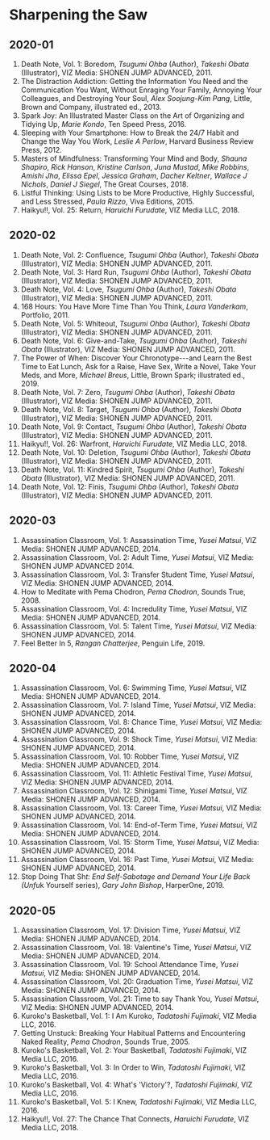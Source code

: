 # Sharpening the Saw

## 2020-01
1. Death Note, Vol. 1: Boredom, _Tsugumi Ohba_ (Author), _Takeshi Obata_ (Illustrator), VIZ Media: SHONEN JUMP ADVANCED, 2011.
1. The Distraction Addiction: Getting the Information You Need and the Communication You Want, Without Enraging Your Family, Annoying Your Colleagues, and Destroying Your Soul, _Alex Soojung-Kim Pang_, Little, Brown and Company, illustrated ed., 2013. 
1. Spark Joy: An Illustrated Master Class on the Art of Organizing and Tidying Up, _Marie Kondo_, Ten Speed Press, 2016.
1. Sleeping with Your Smartphone: How to Break the 24/7 Habit and Change the Way You Work, _Leslie A Perlow_, Harvard Business Review Press, 2012.
1. Masters of Mindfulness: Transforming Your Mind and Body, _Shauna Shapiro_, _Rick Hanson_, _Kristine Carlson_, _Juna Mustad_, _Mike Robbins_, _Amishi Jha_, _Elissa Epel_, _Jessica Graham_, _Dacher Keltner_, _Wallace J Nichols_, _Daniel J Siegel_, The Great Courses, 2018.
1. Listful Thinking: Using Lists to be More Productive, Highly Successful, and Less Stressed, _Paula Rizzo_, Viva Editions, 2015.
1. Haikyu!!, Vol. 25: Return, _Haruichi Furudate_, VIZ Media LLC, 2018.

## 2020-02
1. Death Note, Vol. 2: Confluence, _Tsugumi Ohba_ (Author), _Takeshi Obata_ (Illustrator), VIZ Media: SHONEN JUMP ADVANCED, 2011.
1. Death Note, Vol. 3: Hard Run, _Tsugumi Ohba_ (Author), _Takeshi Obata_ (Illustrator), VIZ Media: SHONEN JUMP ADVANCED, 2011.
1. Death Note, Vol. 4: Love, _Tsugumi Ohba_ (Author), _Takeshi Obata_ (Illustrator), VIZ Media: SHONEN JUMP ADVANCED, 2011.
1. 168 Hours: You Have More Time Than You Think, _Laura Vanderkam_, Portfolio, 2011.
1. Death Note, Vol. 5: Whiteout, _Tsugumi Ohba_ (Author), _Takeshi Obata_ (Illustrator), VIZ Media: SHONEN JUMP ADVANCED, 2011.
1. Death Note, Vol. 6: Give-and-Take, _Tsugumi Ohba_ (Author), _Takeshi Obata_ (Illustrator), VIZ Media: SHONEN JUMP ADVANCED, 2011.
1. The Power of When: Discover Your Chronotype---and Learn the Best Time to Eat Lunch, Ask for a Raise, Have Sex, Write a Novel, Take Your Meds, and More, _Michael Breus_,  Little, Brown Spark; illustrated ed., 2019.
1. Death Note, Vol. 7: Zero, _Tsugumi Ohba_ (Author), _Takeshi Obata_ (Illustrator), VIZ Media: SHONEN JUMP ADVANCED, 2011.
1. Death Note, Vol. 8: Target, _Tsugumi Ohba_ (Author), _Takeshi Obata_ (Illustrator), VIZ Media: SHONEN JUMP ADVANCED, 2011.
1. Death Note, Vol. 9: Contact, _Tsugumi Ohba_ (Author), _Takeshi Obata_ (Illustrator), VIZ Media: SHONEN JUMP ADVANCED, 2011.
1. Haikyu!!, Vol. 26: Warfront, _Haruichi Furudate_, VIZ Media LLC, 2018.
1. Death Note, Vol. 10: Deletion, _Tsugumi Ohba_ (Author), _Takeshi Obata_ (Illustrator), VIZ Media: SHONEN JUMP ADVANCED, 2011.
1. Death Note, Vol. 11: Kindred Spirit, _Tsugumi Ohba_ (Author), _Takeshi Obata_ (Illustrator), VIZ Media: SHONEN JUMP ADVANCED, 2011.
1. Death Note, Vol. 12: Finis, _Tsugumi Ohba_ (Author), _Takeshi Obata_ (Illustrator), VIZ Media: SHONEN JUMP ADVANCED, 2011.

## 2020-03
1. Assassination Classroom, Vol. 1: Assassination Time, _Yusei Matsui_, VIZ Media: SHONEN JUMP ADVANCED, 2014.
1. Assassination Classroom, Vol. 2: Adult Time, _Yusei Matsui_, VIZ Media: SHONEN JUMP ADVANCED 2014.
1. Assassination Classroom, Vol. 3: Transfer Student Time, _Yusei Matsui_, VIZ Media: SHONEN JUMP ADVANCED, 2014.
1. How to Meditate with Pema Chodron, _Pema Chodron_, Sounds True, 2008.
1. Assassination Classroom, Vol. 4: Incredulity Time, _Yusei Matsui_, VIZ Media: SHONEN JUMP ADVANCED, 2014.
1. Assassination Classroom, Vol. 5: Talent Time, _Yusei Matsui_, VIZ Media: SHONEN JUMP ADVANCED, 2014.
1. Feel Better In 5, _Rangan Chatterjee_, Penguin Life, 2019.

## 2020-04
1. Assassination Classroom, Vol. 6: Swimming Time, _Yusei Matsui_, VIZ Media: SHONEN JUMP ADVANCED, 2014.
1. Assassination Classroom, Vol. 7: Island Time, _Yusei Matsui_, VIZ Media: SHONEN JUMP ADVANCED, 2014.
1. Assassination Classroom, Vol. 8: Chance Time, _Yusei Matsui_, VIZ Media: SHONEN JUMP ADVANCED, 2014.
1. Assassination Classroom, Vol. 9: Shock Time, _Yusei Matsui_, VIZ Media: SHONEN JUMP ADVANCED, 2014.
1. Assassination Classroom, Vol. 10: Robber Time, _Yusei Matsui_, VIZ Media: SHONEN JUMP ADVANCED, 2014.
1. Assassination Classroom, Vol. 11: Athletic Festival Time, _Yusei Matsui_, VIZ Media: SHONEN JUMP ADVANCED, 2014.
1. Assassination Classroom, Vol. 12: Shinigami Time, _Yusei Matsui_, VIZ Media: SHONEN JUMP ADVANCED, 2014.
1. Assassination Classroom, Vol. 13: Career Time, _Yusei Matsui_, VIZ Media: SHONEN JUMP ADVANCED, 2014.
1. Assassination Classroom, Vol. 14: End-of-Term Time, _Yusei Matsui_, VIZ Media: SHONEN JUMP ADVANCED, 2014.
1. Assassination Classroom, Vol. 15: Storm Time, _Yusei Matsui_, VIZ Media: SHONEN JUMP ADVANCED, 2014.
1. Assassination Classroom, Vol. 16: Past Time, _Yusei Matsui_, VIZ Media: SHONEN JUMP ADVANCED, 2014.
1. Stop Doing That Sh*t: End Self-Sabotage and Demand Your Life Back (Unfu*k Yourself series), _Gary John Bishop_, HarperOne, 2019.

## 2020-05
1. Assassination Classroom, Vol. 17: Division Time, _Yusei Matsui_, VIZ Media: SHONEN JUMP ADVANCED, 2014.
1. Assassination Classroom, Vol. 18: Valentine's Time, _Yusei Matsui_, VIZ Media: SHONEN JUMP ADVANCED, 2014.
1. Assassination Classroom, Vol. 19: School Attendance Time, _Yusei Matsui_, VIZ Media: SHONEN JUMP ADVANCED, 2014.
1. Assassination Classroom, Vol. 20: Graduation Time, _Yusei Matsui_, VIZ Media: SHONEN JUMP ADVANCED, 2014.
1. Assassination Classroom, Vol. 21: Time to say Thank You, _Yusei Matsui_, VIZ Media: SHONEN JUMP ADVANCED, 2014.
1. Kuroko's Basketball, Vol. 1: I Am Kuroko, _Tadatoshi Fujimaki_, VIZ Media LLC, 2016.
1. Getting Unstuck: Breaking Your Habitual Patterns and Encountering Naked Reality, _Pema Chodron_, Sounds True, 2005.
1. Kuroko's Basketball, Vol. 2: Your Basketball, _Tadatoshi Fujimaki_, VIZ Media LLC, 2016.
1. Kuroko's Basketball, Vol. 3: In Order to Win, _Tadatoshi Fujimaki_, VIZ Media LLC, 2016.
1. Kuroko's Basketball, Vol. 4: What's 'Victory'?, _Tadatoshi Fujimaki_, VIZ Media LLC, 2016.
1. Kuroko's Basketball, Vol. 5: I Knew, _Tadatoshi Fujimaki_, VIZ Media LLC, 2016.
1. Haikyu!!, Vol. 27: The Chance That Connects, _Haruichi Furudate_, VIZ Media LLC, 2018.
